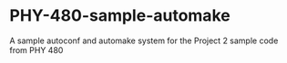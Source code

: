 # PHY-480-sample-automake
A sample autoconf and automake system for the Project 2 sample code from PHY 480
